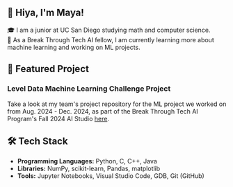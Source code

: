 ## 👋 Hiya, I'm Maya!
🎓 I am a junior at UC San Diego studying math and computer science.  
🔭 As a Break Through Tech AI fellow, I am currently learning more about machine learning and working on ML projects.  

## 🎯 Featured Project
### Level Data Machine Learning Challenge Project
Take a look at my team's project repository for the ML project we worked on from Aug. 2024 - Dec. 2024, as part of the Break Through Tech AI Program's Fall 2024 AI Studio [here](https://github.com/level-data-1a/predicting-proficiency).

## 🛠 Tech Stack
* **Programming Languages:** Python, C, C++, Java
* **Libraries:** NumPy, scikit-learn, Pandas, matplotlib
* **Tools:** Jupyter Notebooks, Visual Studio Code, GDB, Git (GitHub)

<!--
**2mayap/2mayap** is a ✨ _special_ ✨ repository because its `README.md` (this file) appears on your GitHub profile.

Here are some ideas to get you started:

- 🔭 I’m currently working on ...
- 🌱 I’m currently learning ...
- 👯 I’m looking to collaborate on ...
- 🤔 I’m looking for help with ...
- 💬 Ask me about ...
- 📫 How to reach me: ...
- 😄 Pronouns: ...
- ⚡ Fun fact: ...
-->
